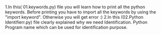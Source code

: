 1.In this( 01.keywords.py) file you will learn how to print all the python keywords. Before printing you have to import all the keywords by using the "import keyword". Otherwise you will get error :)
2.In this (02.Python Identifierr.py) file clearly explained why we need Identification. Python Program name which can be used for identification purpose.
